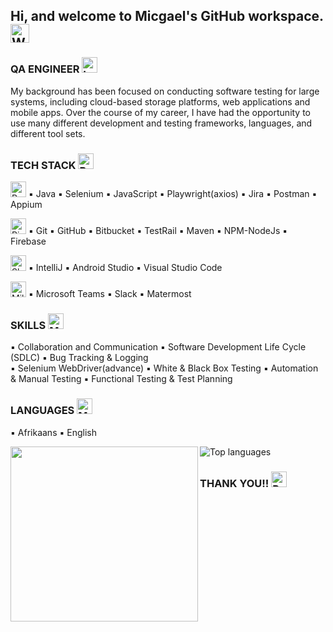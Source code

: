 ## Hi, and welcome to Micgael's GitHub workspace. <img src="https://raw.githubusercontent.com/Tarikul-Islam-Anik/Animated-Fluent-Emojis/master/Emojis/Hand%20gestures/Waving%20Hand%20Medium-Light%20Skin%20Tone.png" alt="Waving Hand Medium-Light Skin Tone" width="30" height="30" /> 

### QA ENGINEER <img src="https://raw.githubusercontent.com/Tarikul-Islam-Anik/Telegram-Animated-Emojis/main/Objects/Laptop.webp" alt="Laptop" width="25" height="25" />
My background has been focused on conducting software testing for large systems, including cloud-based storage
platforms, web applications and mobile apps. Over the course of my career, I have had the opportunity 
to use many different development and testing frameworks, languages, and different tool sets.

### TECH STACK <img src="https://raw.githubusercontent.com/Tarikul-Islam-Anik/Telegram-Animated-Emojis/main/Objects/Books.webp" alt="Books" width="25" height="25" />
<img src="https://raw.githubusercontent.com/Tarikul-Islam-Anik/Animated-Fluent-Emojis/master/Emojis/Travel%20and%20places/Rocket.png" alt="Rocket" width="25" height="25" /> :black_small_square:  Java  :black_small_square:  Selenium  :black_small_square:  JavaScript  :black_small_square:  Playwright(axios)  :black_small_square: 
Jira  :black_small_square:  Postman  :black_small_square:  Appium

<img src="https://raw.githubusercontent.com/Tarikul-Islam-Anik/Animated-Fluent-Emojis/master/Emojis/Travel%20and%20places/Ringed%20Planet.png" alt="Ringed Planet" width="25" height="25" /> :black_small_square:  Git  :black_small_square:  GitHub  :black_small_square:  Bitbucket  :black_small_square:  TestRail  :black_small_square:  Maven  :black_small_square:  NPM-NodeJs  :black_small_square:  Firebase

<img src="https://raw.githubusercontent.com/Tarikul-Islam-Anik/Animated-Fluent-Emojis/master/Emojis/Travel%20and%20places/Shooting%20Star.png" alt="Shooting Star" width="25" height="25" /> :black_small_square:  IntelliJ  :black_small_square:  Android Studio  :black_small_square:  Visual Studio Code

<img src="https://raw.githubusercontent.com/Tarikul-Islam-Anik/Animated-Fluent-Emojis/master/Emojis/Travel%20and%20places/Milky%20Way.png" alt="Milky Way" width="25" height="25" /> :black_small_square: Microsoft Teams :black_small_square:  Slack  :black_small_square:  Matermost

### SKILLS <img src="https://raw.githubusercontent.com/Tarikul-Islam-Anik/Telegram-Animated-Emojis/main/Objects/Magnifying%20Glass%20Tilted%20Left.webp" alt="Magnifying Glass Tilted Left" width="25" height="25" />
:black_small_square:  Collaboration and Communication  :black_small_square:  Software Development Life Cycle (SDLC)  :black_small_square:  Bug Tracking & Logging  
:black_small_square:  Selenium WebDriver(advance) :black_small_square:  White & Black Box Testing  :black_small_square:  Automation & Manual Testing :black_small_square:  Functional Testing & Test Planning

### LANGUAGES <img src="https://raw.githubusercontent.com/Tarikul-Islam-Anik/Telegram-Animated-Emojis/main/Objects/Megaphone.webp" alt="Megaphone" width="25" height="25" />
:black_small_square:  Afrikaans  :black_small_square:  English


![Top languages](https://github-readme-stats.vercel.app/api/top-langs/?username=MICGAEL22&show_icons=true&theme=dark&show) <img src="https://user-images.githubusercontent.com/74038190/212750672-2f3f2b50-c84f-4ed8-a60a-849ae69ff9df.gif" width="300" height="280" align="left">


### THANK YOU!! <img src="https://raw.githubusercontent.com/Tarikul-Islam-Anik/Telegram-Animated-Emojis/main/Activity/Party%20Popper.webp" alt="Party Popper" width="25" height="25" />


